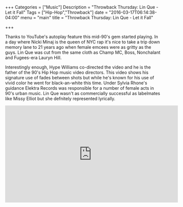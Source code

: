 +++
Categories = ["Music"]
Description = "Throwback Thursday: Lin Que - Let it Fall"
Tags = ["Hip-Hop","Throwback"]
date = "2016-03-17T06:14:38-04:00"
menu = "main"
title = "Throwback Thursday: Lin Que - Let it Fall"

+++

Thanks to YouTube's autoplay feature this mid-90's gem started playing. In a day where Nicki Minaj is the queen of NYC rap it's nice to take a trip down memory lane to 21 years ago when female emcees were as gritty as the guys. Lin Que was cut from the same cloth as Champ MC, Boss, Nonchalant and Fugees-era Lauryn Hill.

Interestingly enough, Hype Williams co-directed the video and he is the father of the 90's Hip Hop music video directors. This video shows his signature use of fades between shots but while he's known for his use of vivid color he went for black-an-white this time. Under Sylvia Rhone's guidance Elektra Records was responsible for a number of female acts in 90's urban music. Lin Que wasn't as commercially successful as labelmates like Missy Elliot but she defnitely represented lyrically.

<iframe width="560" height="315" src="https://www.youtube.com/embed/rWF5owcnCrY" frameborder="0" allowfullscreen></iframe>
